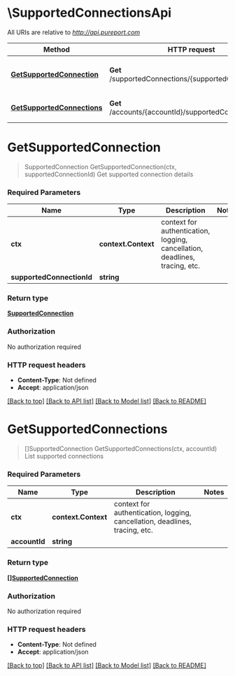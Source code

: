 # \SupportedConnectionsApi

All URIs are relative to *http://api.pureport.com*

Method | HTTP request | Description
------------- | ------------- | -------------
[**GetSupportedConnection**](SupportedConnectionsApi.md#GetSupportedConnection) | **Get** /supportedConnections/{supportedConnectionId} | Get supported connection details
[**GetSupportedConnections**](SupportedConnectionsApi.md#GetSupportedConnections) | **Get** /accounts/{accountId}/supportedConnections | List supported connections


# **GetSupportedConnection**
> SupportedConnection GetSupportedConnection(ctx, supportedConnectionId)
Get supported connection details



### Required Parameters

Name | Type | Description  | Notes
------------- | ------------- | ------------- | -------------
 **ctx** | **context.Context** | context for authentication, logging, cancellation, deadlines, tracing, etc.
  **supportedConnectionId** | **string**|  | 

### Return type

[**SupportedConnection**](SupportedConnection.md)

### Authorization

No authorization required

### HTTP request headers

 - **Content-Type**: Not defined
 - **Accept**: application/json

[[Back to top]](#) [[Back to API list]](../README.md#documentation-for-api-endpoints) [[Back to Model list]](../README.md#documentation-for-models) [[Back to README]](../README.md)

# **GetSupportedConnections**
> []SupportedConnection GetSupportedConnections(ctx, accountId)
List supported connections



### Required Parameters

Name | Type | Description  | Notes
------------- | ------------- | ------------- | -------------
 **ctx** | **context.Context** | context for authentication, logging, cancellation, deadlines, tracing, etc.
  **accountId** | **string**|  | 

### Return type

[**[]SupportedConnection**](SupportedConnection.md)

### Authorization

No authorization required

### HTTP request headers

 - **Content-Type**: Not defined
 - **Accept**: application/json

[[Back to top]](#) [[Back to API list]](../README.md#documentation-for-api-endpoints) [[Back to Model list]](../README.md#documentation-for-models) [[Back to README]](../README.md)

